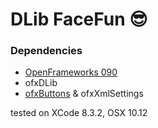# DLib FaceFun 😎

### Dependencies

- [OpenFrameworks 090](http://openframeworks.cc)
- ofxDLib
- [ofxButtons](https://github.com/timknapen/ofxButtons) & ofxXmlSettings

tested on XCode 8.3.2, OSX 10.12
